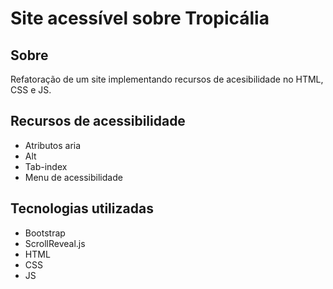 # Site acessível sobre Tropicália

## Sobre
Refatoração de um site implementando recursos de acesibilidade no HTML, CSS e JS.

## Recursos de acessibilidade
- Atributos aria
- Alt
- Tab-index
- Menu de acessibilidade

## Tecnologias utilizadas
- Bootstrap
- ScrollReveal.js
- HTML
- CSS
- JS